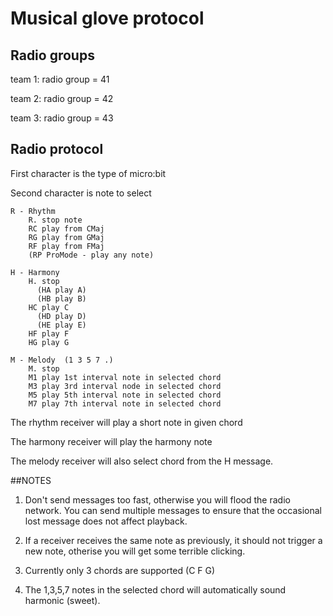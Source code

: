 # Musical glove protocol

## Radio groups

team 1: radio group = 41

team 2: radio group = 42

team 3: radio group = 43

## Radio protocol

First character is the type of micro:bit

Second character is note to select

```
R - Rhythm
    R. stop note
    RC play from CMaj
    RG play from GMaj
    RF play from FMaj
    (RP ProMode - play any note)
    
H - Harmony
    H. stop
      (HA play A)
      (HB play B)
    HC play C
      (HD play D)
      (HE play E)
    HF play F
    HG play G
    
M - Melody  (1 3 5 7 .)
    M. stop
    M1 play 1st interval note in selected chord
    M3 play 3rd interval node in selected chord
    M5 play 5th interval note in selected chord
    M7 play 7th interval note in selected chord
```

The rhythm receiver will play a short note in given chord

The harmony receiver will play the harmony note

The melody receiver will also select chord from the H message.

##NOTES

1. Don't send messages too fast, otherwise you will flood
the radio network. You can send multiple messages to ensure
that the occasional lost message does not affect playback.

2. If a receiver receives the same note as previously,
it should not trigger a new note, otherise you will get
some terrible clicking.

3. Currently only 3 chords are supported (C F G)

4. The 1,3,5,7 notes in the selected chord will automatically sound harmonic
(sweet).


